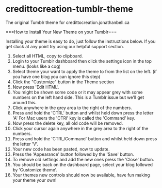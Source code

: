 credittocreation-tumblr-theme
=============================

The original Tumblr theme for credittocreation.jonathanbell.ca

===How to Install Your New Theme on your Tumblr===
<p>Installing your theme is easy to do, just follow the instructions below.  If you get stuck at any point try using our helpful support section.</p>
<ol>
	<li>Select all HTML, copy to clipboard.</li>
	<li>Login to your Tumblr dashboard then click the settings icon in the top menu. (looks like a cog)</li>
	<li>Select theme your want to apply the theme to from the list on the left. (if you have one blog you can ignore this step)</li>
	<li>Click the "Customize" button in the Theme section</li>
	<li>Now press 'Edit HTML'.</li>
	<li>You might be shown some code or it may appear grey with some numbers on the left hand side.  This is a Tumblr issue but we'll get around this.</li>
	<li>Click anywhere in the grey area to the right of the numbers.</li>
	<li>Press and hold the 'CTRL' button and whilst held down press the letter 'A'  For Mac users the 'CTRl' key is called the 'Command' key.</li>
	<li>Now press the delete key, all old code will be removed.</li>
	<li>Click your cursor again anywhere in the grey area to the right of the numbers.</li>
	<li>Press and hold the 'CTRL/Command' button and whilst held down press the letter 'V'. </li>
	<li>Your new code has been pasted, now to update.</li>
	<li>Press the 'Appearance' button followed by the 'Save' button.</li>
	<li>To remove old settings and add the new ones press the 'Close' button.</li>
	<li>You should be back on the dashboard page, select your blog followed by 'Customize theme'.</li>
	<li>Your themes new controls should now be available, have fun making your theme your own!</li>
</ol>
